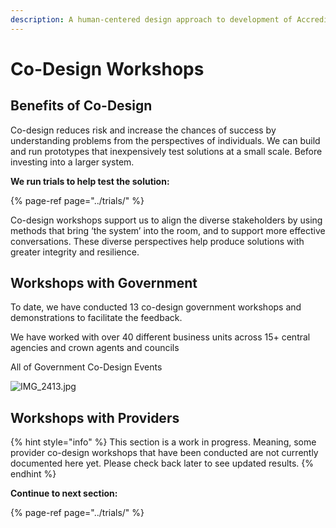 ```yaml
---
description: A human-centered design approach to development of Accreditron
---
```


# Co-Design Workshops

## Benefits of Co-Design

Co-design reduces risk and increase the chances of success by understanding problems from the perspectives of individuals. We can build and run prototypes that inexpensively test solutions at a small scale. Before investing into a larger system.  
  
**We run trials to help test the solution:**

{% page-ref page="../trials/" %}

Co-design workshops support us to align the diverse stakeholders by using methods that bring ‘the system’ into the room, and to support more effective conversations. These diverse perspectives help produce solutions with greater integrity and resilience.

## Workshops with Government

To date, we have conducted 13 co-design government workshops and demonstrations to facilitate the feedback.  
  
We have worked with over 40 different business units across 15+ central agencies and crown agents and councils

All of Government Co-Design Events



![IMG\_2413.jpg](https://lh4.googleusercontent.com/MeZTON-tbWAFo1I3ZDbTDye5kyZ02LdClzgoAaLJ1vw9YEx0KV3ZsrQ7CWug-vxAjXDcks8g5flH-pcIThy9s1xRNctyKN-_bkO0fIMMKvTT9mv9LWtpjuHdtO74p28H59kmXDiZ_VQ)



## Workshops with Providers

{% hint style="info" %}
This section is a work in progress. Meaning, some provider co-design workshops that have been conducted are not currently documented here yet. Please check back later to see updated results.
{% endhint %}





**Continue to next section:**

{% page-ref page="../trials/" %}



